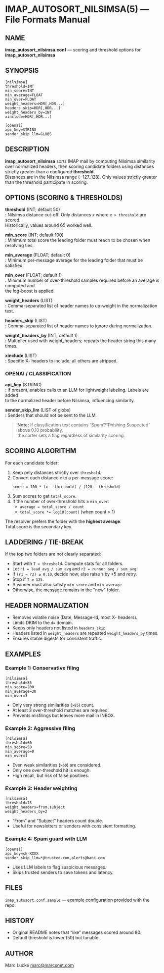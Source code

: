 # IMAP_AUTOSORT_NILSIMSA(5) — File Formats Manual

## NAME
**imap_autosort_nilsimsa.conf** — scoring and threshold options for  
**imap_autosort_nilsimsa**

## SYNOPSIS
```
[nilsimsa]
threshold=INT
min_score=INT
min_average=FLOAT
min_over=FLOAT
weight_headers=HDR[,HDR...]
headers_skip=HDR[,HDR...]
weight_headers_by=INT
xinclude=HDR[,HDR...]

[openai]
api_key=STRING
sender_skip_llm=GLOBS
```

## DESCRIPTION
**imap_autosort_nilsimsa** sorts IMAP mail by computing Nilsimsa similarity
over normalized headers, then scoring candidate folders using distances
strictly greater than a configured **threshold**.  
Distances are in the Nilsimsa range (−127..128). Only values strictly greater
than the threshold participate in scoring.

## OPTIONS (SCORING & THRESHOLDS)

**threshold** (INT; default 50)  
:   Nilsimsa distance cut-off. Only distances *x* where `x > threshold` are scored.  
    Historically, values around 65 worked well.

**min_score** (INT; default 100)  
:   Minimum total score the leading folder must reach to be chosen when resolving ties.

**min_average** (FLOAT; default 0)  
:   Minimum per-message average for the leading folder that must be satisfied.

**min_over** (FLOAT; default 1)  
:   Minimum number of over-threshold samples required before an average is computed and  
    the log-boost is applied.

**weight_headers** (LIST)  
:   Comma-separated list of header names to up-weight in the normalization text.

**headers_skip** (LIST)  
:   Comma-separated list of header names to ignore during normalization.

**weight_headers_by** (INT; default 1)  
:   Multiplier used with weight_headers; repeats the header string this many times.

**xinclude** (LIST)  
:   Specific X- headers to include; all others are stripped.

### OPENAI / CLASSIFICATION

**api_key** (STRING)  
:   If present, enables calls to an LLM for lightweight labeling. Labels are added  
    to the normalized header before Nilsimsa, influencing similarity.

**sender_skip_llm** (LIST of globs)  
:   Senders that should not be sent to the LLM.

> **Note:** If classification text contains “Spam”/“Phishing Suspected” above 0.10 probability,  
> the sorter sets a flag regardless of similarity scoring.

## SCORING ALGORITHM
For each candidate folder:

1. Keep only distances strictly over `threshold`.
2. Convert each distance `x` to a per-message score:
   ```
   score = 100 * (x − threshold) / (128 − threshold)
   ```
3. Sum scores to get `total_score`.
4. If the number of over-threshold hits ≥ `min_over`:
   - `average = total_score / count`
   - `total_score *= log10(count)` (when count > 1)

The resolver prefers the folder with the **highest average**.  
Total score is the secondary key.

## LADDERING / TIE-BREAK
If the top two folders are not clearly separated:

- Start with `T = threshold`. Compute stats for all folders.  
- Let `r1 = lead_avg / sum_avg` and `r2 = runner_avg / sum_avg`.  
- If `(r1 − r2) ≥ 0.10`, decide now; else raise `T` by +5 and retry.  
- Stop if `T ≥ 125`.  
- A winner must also satisfy `min_score` and `min_average`.  
- Otherwise, the message remains in the "new" folder.

## HEADER NORMALIZATION
- Removes volatile noise (Date, Message-Id, most X- headers).  
- Limits DKIM to the `d=` domain.  
- Keeps only headers not listed in `headers_skip`.  
- Headers listed in `weight_headers` are repeated `weight_headers_by` times.  
- Ensures stable digests for consistent traffic.

## EXAMPLES

### Example 1: Conservative filing
```
[nilsimsa]
threshold=85
min_score=200
min_average=30
min_over=3
```
- Only very strong similarities (`>85`) count.  
- At least 3 over-threshold matches are required.  
- Prevents misfilings but leaves more mail in INBOX.  

### Example 2: Aggressive filing
```
[nilsimsa]
threshold=60
min_score=50
min_average=0
min_over=1
```
- Even weak similarities (`>60`) are considered.  
- Only one over-threshold hit is enough.  
- High recall, but risk of false positives.  

### Example 3: Header weighting
```
[nilsimsa]
threshold=75
weight_headers=from,subject
weight_headers_by=2
```
- “From” and “Subject” headers count double.  
- Useful for newsletters or senders with consistent formatting.  

### Example 4: Spam guard with LLM
```
[openai]
api_key=sk-XXXX
sender_skip_llm=*@trusted.com,alerts@bank.com
```
- Uses LLM labels to flag suspicious messages.  
- Skips trusted senders to save tokens and latency.

## FILES
`imap_autosort.conf.sample` — example configuration provided with the repo.

## HISTORY
- Original README notes that “like” messages scored around 80.  
- Default threshold is lower (50) but tunable.

## AUTHOR
Marc Lucke <marc@marcsnet.com>
